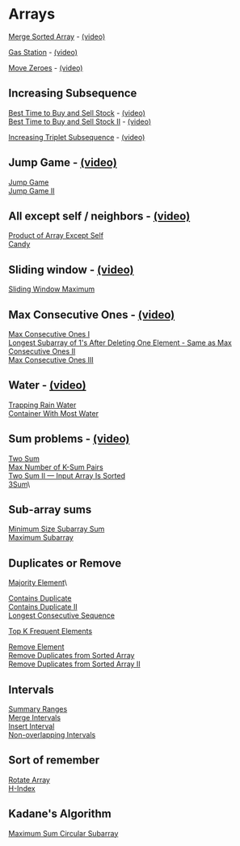 # Arrays

[Merge Sorted Array](https://leetcode.com/problems/merge-sorted-array/) - [(video)](https://youtu.be/E3FeuICmpRk?si=z_ennZw0FqcbNwyZ)

[Gas Station](https://leetcode.com/problems/gas-station/) - [(video)](https://youtu.be/rDxDXlRmxag?si=zPwDBONx1auk9D5D)

[Move Zeroes](https://leetcode.com/problems/move-zeroes/) - [(video)](https://youtu.be/aCRpvdurAJw?si=oKggqnB_jYOH3oBk)

## Increasing Subsequence

[Best Time to Buy and Sell Stock](https://leetcode.com/problems/best-time-to-buy-and-sell-stock/) - [(video)](https://youtu.be/aZ9VX2CrZJU)\
[Best Time to Buy and Sell Stock II](https://leetcode.com/problems/best-time-to-buy-and-sell-stock-ii/) - [(video)](https://youtu.be/aZ9VX2CrZJU)

[Increasing Triplet Subsequence](https://leetcode.com/problems/increasing-triplet-subsequence/) - [(video)](https://youtu.be/LSfdQy1l-EY)

## Jump Game - [(video)](https://youtu.be/FGvdklR4IjM)

[Jump Game](https://leetcode.com/problems/jump-game/)\
[Jump Game II](https://leetcode.com/problems/jump-game-ii/)

## All except self / neighbors - [(video)](https://youtu.be/rkRTUpSThgk)

[Product of Array Except Self](https://leetcode.com/problems/product-of-array-except-self/)\
[Candy](https://leetcode.com/problems/candy/)

## Sliding window - [(video)](https://youtu.be/dpzHAcs9J3k)

[Sliding Window Maximum](https://leetcode.com/problems/sliding-window-maximum/)

## Max Consecutive Ones - [(video)](https://youtu.be/Np8gon1E8Ss)

[Max Consecutive Ones I](https://leetcode.com/problems/max-consecutive-ones/)\
[Longest Subarray of 1's After Deleting One Element - Same as Max Consecutive Ones II](https://leetcode.com/problems/longest-subarray-of-1s-after-deleting-one-element/)\
[Max Consecutive Ones III](https://leetcode.com/problems/max-consecutive-ones-iii/)

## Water - [(video)](https://youtu.be/n-l5JKutZlw)

[Trapping Rain Water](https://leetcode.com/problems/trapping-rain-water/)\
[Container With Most Water](https://leetcode.com/problems/container-with-most-water/)

## Sum problems - [(video)](https://youtu.be/uaVvuPL7coo)

[Two Sum](https://leetcode.com/problems/two-sum/)\
[Max Number of K-Sum Pairs](https://leetcode.com/problems/max-number-of-k-sum-pairs/)\
[Two Sum II — Input Array Is Sorted](https://leetcode.com/problems/two-sum-ii-input-array-is-sorted/)\
[3Sum](https://leetcode.com/problems/3sum/)\

## Sub-array sums

[Minimum Size Subarray Sum](https://leetcode.com/problems/minimum-size-subarray-sum/)\
[Maximum Subarray](https://leetcode.com/problems/maximum-subarray/)

## Duplicates or Remove

[Majority Element](https://leetcode.com/problems/majority-element/)\

[Contains Duplicate](https://leetcode.com/problems/contains-duplicate/)\
[Contains Duplicate II](https://leetcode.com/problems/contains-duplicate-ii/)\
[Longest Consecutive Sequence](https://leetcode.com/problems/longest-consecutive-sequence/)

[Top K Frequent Elements](https://leetcode.com/problems/top-k-frequent-elements/)

[Remove Element](https://leetcode.com/problems/remove-element/)\
[Remove Duplicates from Sorted Array](https://leetcode.com/problems/remove-duplicates-from-sorted-array/)\
[Remove Duplicates from Sorted Array II](https://leetcode.com/problems/remove-duplicates-from-sorted-array-ii/)

## Intervals

[Summary Ranges](https://leetcode.com/problems/summary-ranges/)\
[Merge Intervals](https://leetcode.com/problems/merge-intervals/)\
[Insert Interval](https://leetcode.com/problems/insert-interval/)\
[Non-overlapping Intervals](https://leetcode.com/problems/non-overlapping-intervals/)

## Sort of remember

[Rotate Array](https://leetcode.com/problems/rotate-array/)\
[H-Index](https://leetcode.com/problems/h-index/)

## Kadane's Algorithm

[Maximum Sum Circular Subarray](https://leetcode.com/problems/maximum-sum-circular-subarray/)
